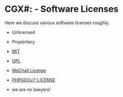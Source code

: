 # CGX#: - Software Licenses

Here we discuss various software licenses roughly.

 - Unlicensed
 - Properitary
 
 - [MIT]()
 - [GPL]()
 - [WeChall License]()
 - [PHPGDOv7-LICENSE]()
 
 - we are no lawyers!
 